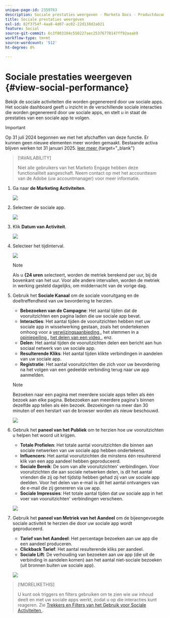 ```yaml
---
unique-page-id: 2359763
description: Sociale prestaties weergeven - Marketo Docs - Productdocumentatie
title: Sociale prestaties weergeven
exl-id: 82f3754f-4aa8-4d07-ac02-22d138d2a021
feature: Social
source-git-commit: 6c3f803104c550227aec25376778147ff92aaab9
workflow-type: tm+mt
source-wordcount: '512'
ht-degree: 0%

---
```


# Sociale prestaties weergeven {#view-social-performance}

Bekijk de sociale activiteiten die worden gegenereerd door uw sociale apps. Het sociale dashboard geeft u inzicht in de verschillende sociale interacties die worden gegenereerd door uw sociale apps, en stelt u in staat de prestaties van een sociale app te volgen.

>[!IMPORTANT]
>
>Op 31 juli 2024 begonnen we met het afschaffen van deze functie. Er kunnen geen nieuwe elementen meer worden gemaakt. Bestaande activa blijven werken tot 31 januari 2025. [ leer meer ](https://nation.marketo.com/t5/employee-blogs/marketo-engage-social-features-deprecation/ba-p/351977) {target="_blank"}

>[!AVAILABILITY]
>
>Niet alle gebruikers van het Marketo Engage hebben deze functionaliteit aangeschaft. Neem contact op met het accountteam van de Adobe (uw accountmanager) voor meer informatie.

1. Ga naar **de Marketing Activiteiten**.

   ![](assets/login-marketing-activities.png)

1. Selecteer de sociale app.

   ![](assets/image2014-9-23-17-3a10-3a13.png)

1. Klik **Datum van Activiteit**.

   ![](assets/image2014-9-23-17-3a10-3a22.png)

1. Selecteer het tijdinterval.

   ![](assets/image2014-9-23-17-3a10-3a35.png)

   >[!NOTE]
   >
   >Als u **{24 uren** selecteert, worden de metriek berekend per uur, bij de bovenkant van het uur. Voor alle andere intervallen, worden de metriek in werking gesteld dagelijks, om middernacht van de vorige dag.

1. Gebruik het **Sociale Kanaal** om de sociale vooruitgang en de doeltreffendheid van uw bevordering te herzien.

   * **Bebezoeken van de Campagne**: Het aantal tijden dat de vooruitzichten een pagina laden die uw sociale app bevat.
   * **Interacties**: Het aantal tijden de vooruitzichten hebben met uw sociale app in wisselwerking gestaan, zoals het ondertekenen omhoog voor a [ verwijzingsaanbieding ](/help/marketo/product-docs/demand-generation/social/referral-offers/create-a-referral-offer.md), het stemmen in a [ opiniepeiling ](/help/marketo/product-docs/demand-generation/social/creating-a-poll/create-a-poll.md), [ het delen van een video ](/help/marketo/product-docs/demand-generation/landing-pages/free-form-landing-pages/add-a-video-to-a-free-form-landing-page.md), enz.
   * **Delen**: Het aantal tijden de vooruitzichten delen een bericht aan hun sociaal netwerk van uw sociale app.
   * **Resulterende Kliks**: Het aantal tijden klikte verbindingen in aandelen van uw sociale app.
   * **Registratie**: Het aantal vooruitzichten die zich voor uw bevordering na het volgen van een gedeelde verbinding terug naar uw app aanmelden.

   >[!NOTE]
   >
   >Bezoeken naar een pagina met meerdere sociale apps tellen als één bezoek aan elke pagina. Bebezoeken aan meerdere pagina&#39;s binnen dezelfde app tellen als één bezoek. Bezoekingen na meer dan 30 minuten of een herstart van de browser worden als nieuw beschouwd.

   ![](assets/image2014-9-23-17-3a11-3a16.png)

1. Gebruik het **paneel van het Publiek** om te herzien hoe uw vooruitzichten u helpen het woord uit krijgen.

   * **Totale Profielen**: Het totale aantal vooruitzichten die binnen aan sociale netwerken van uw sociale app hebben ondertekend.
   * **Influencers**: Het aantal vooruitzichten die minstens één resulterend klik van een app aandeel hebben geproduceerd.
   * **Sociale Bereik**: De som van alle vooruitzichten&#39; verbindingen. Voor vooruitzichten die aan sociale netwerken delen, is dit het aantal vrienden die zij op het tijdstip hebben gehad zij van uw sociale app deelden. Voor het delen van e-mail is dit het aantal ontvangers van de e-mail die zij genereren via uw app.
   * **Sociale Impressies**: Het totale aantal tijden dat uw sociale app in het voer van vooruitzichten&#39; verbindingen verscheen.

   ![](assets/image2014-9-23-17-3a11-3a26.png)

1. Gebruik het **paneel van Metriek van het Aandeel** om de bijeengevoegde sociale activiteit te herzien die door uw sociale app wordt geproduceerd.

   * **Tarief van het Aandeel**: Het percentage bezoeken aan uw app die een aandeel produceren.
   * **Clickback Tarief**: Het aantal resulterende kliks per aandeel.
   * **Sociale Lift**: De verhouding van bezoeken aan uw app (die uit de verbinding in aandelen komen) aan het aantal niet-sociale bezoeken (uit bronnen buiten uw sociale app).

   ![](assets/image2014-9-23-17-3a11-3a35.png)

>[!MORELIKETHIS]
>
>U kunt ook triggers en filters gebruiken om te zien wie uw inhoud deelt en met uw sociale apps werkt, zodat u op die interacties kunt reageren. Zie [ Trekkers en Filters van het Gebruik voor Sociale Activiteiten ](/help/marketo/product-docs/demand-generation/social/social-functions/triggers-and-filters-for-social-activities.md).
